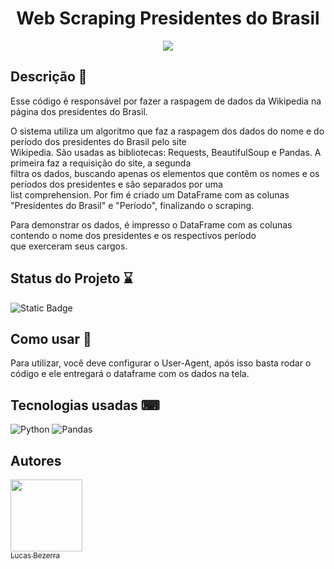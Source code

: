 <div align="center">
  <h1>Web Scraping Presidentes do Brasil</h1>
  <img align="middle" src=https://github.com/lucaslfb/WebScrapingWiki/assets/128868356/3beccac3-548b-4fa4-82ea-d3dc11b18226>
</div>



<h2>Descrição 📃</h2>
<p>Esse código é responsável por fazer a raspagem de dados da Wikipedia na página dos presidentes do Brasil.</p>

<p>O sistema utiliza um algoritmo que faz a raspagem dos dados do nome e do período dos presidentes do Brasil pelo site<br>
  Wikipedia. São usadas as bibliotecas: Requests, BeautifulSoup e Pandas. A primeira faz a requisição do site, a segunda<br>
  filtra os dados, buscando apenas os elementos que contêm os nomes e os períodos dos presidentes e são separados por uma<br>
  list comprehension. Por fim é criado um DataFrame com as colunas "Presidentes do Brasil" e "Período", finalizando o scraping.</p>

<p>Para demonstrar os dados, é impresso o DataFrame com as colunas contendo o nome dos presidentes e os respectivos período<br>
  que exerceram seus cargos.</p>

<h2>Status do Projeto ⌛</h2>
   
 ![Static Badge](https://img.shields.io/badge/status-finished-green)

<h2>Como usar 👣</h2>
<p>Para utilizar, você deve configurar o User-Agent, após isso basta rodar o código e ele entregará o dataframe com os dados na tela.</p>
  
<h2>Tecnologias usadas ⌨</h2>
  
 ![Python](https://img.shields.io/badge/python-3670A0?style=for-the-badge&logo=python&logoColor=ffdd54) ![Pandas](https://img.shields.io/badge/pandas-%23150458.svg?style=for-the-badge&logo=pandas&logoColor=white)
<h2>Autores</h2>

[<img loading="lazy" src="https://avatars.githubusercontent.com/u/128868356?s=400&u=e46a4a066ab7c8789bb2ba1d68758a5471565aec&v=4" width=115><br><sub>Lucas Bezerra</sub>](https://github.com/lucaslfb)
